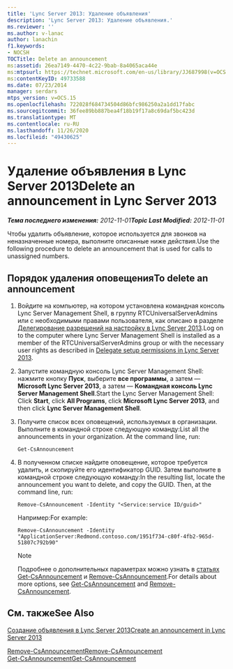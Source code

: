 ```yaml
---
title: 'Lync Server 2013: Удаление объявления'
description: 'Lync Server 2013: Удаление объявления.'
ms.reviewer: ''
ms.author: v-lanac
author: lanachin
f1.keywords:
- NOCSH
TOCTitle: Delete an announcement
ms:assetid: 26ea7149-4470-4c22-9bab-8a4065aca44e
ms:mtpsurl: https://technet.microsoft.com/en-us/library/JJ687998(v=OCS.15)
ms:contentKeyID: 49733588
ms.date: 07/23/2014
manager: serdars
mtps_version: v=OCS.15
ms.openlocfilehash: 722028f684734504d86bfc986250a2a1dd17fabc
ms.sourcegitcommit: 36fee89bb887bea4f18b19f17a8c69daf5bc423d
ms.translationtype: MT
ms.contentlocale: ru-RU
ms.lasthandoff: 11/26/2020
ms.locfileid: "49430625"
---
```

# <a name="delete-an-announcement-in-lync-server-2013"></a><span data-ttu-id="8d376-103">Удаление объявления в Lync Server 2013</span><span class="sxs-lookup"><span data-stu-id="8d376-103">Delete an announcement in Lync Server 2013</span></span>

<div data-xmlns="http://www.w3.org/1999/xhtml">

<div class="topic" data-xmlns="http://www.w3.org/1999/xhtml" data-msxsl="urn:schemas-microsoft-com:xslt" data-cs="https://msdn.microsoft.com/">

<div data-asp="https://msdn2.microsoft.com/asp">



</div>

<div id="mainSection">

<div id="mainBody"><span data-ttu-id="8d376-104">

<span> </span></span><span class="sxs-lookup"><span data-stu-id="8d376-104">

<span> </span></span></span>

<span data-ttu-id="8d376-105">_**Тема последнего изменения:** 2012-11-01_</span><span class="sxs-lookup"><span data-stu-id="8d376-105">_**Topic Last Modified:** 2012-11-01_</span></span>

<span data-ttu-id="8d376-106">Чтобы удалить объявление, которое используется для звонков на неназначенные номера, выполните описанные ниже действия.</span><span class="sxs-lookup"><span data-stu-id="8d376-106">Use the following procedure to delete an announcement that is used for calls to unassigned numbers.</span></span>

<div>

## <a name="to-delete-an-announcement"></a><span data-ttu-id="8d376-107">Порядок удаления оповещения</span><span class="sxs-lookup"><span data-stu-id="8d376-107">To delete an announcement</span></span>

1.  <span data-ttu-id="8d376-108">Войдите на компьютер, на котором установлена командная консоль Lync Server Management Shell, в группу RTCUniversalServerAdmins или с необходимыми правами пользователя, как описано в разделе [Делегирование разрешений на настройку в Lync Server 2013](lync-server-2013-delegate-setup-permissions.md).</span><span class="sxs-lookup"><span data-stu-id="8d376-108">Log on to the computer where Lync Server Management Shell is installed as a member of the RTCUniversalServerAdmins group or with the necessary user rights as described in [Delegate setup permissions in Lync Server 2013](lync-server-2013-delegate-setup-permissions.md).</span></span>

2.  <span data-ttu-id="8d376-109">Запустите командную консоль Lync Server Management Shell: нажмите кнопку **Пуск**, выберите **все программы**, а затем — **Microsoft Lync Server 2013**, а затем — **Командная консоль Lync Server Management Shell**.</span><span class="sxs-lookup"><span data-stu-id="8d376-109">Start the Lync Server Management Shell: Click **Start**, click **All Programs**, click **Microsoft Lync Server 2013**, and then click **Lync Server Management Shell**.</span></span>

3.  <span data-ttu-id="8d376-p101">Получите список всех оповещений, используемых в организации. Выполните в командной строке следующую команду:</span><span class="sxs-lookup"><span data-stu-id="8d376-p101">List all the announcements in your organization. At the command line, run:</span></span>
    
        Get-CsAnnouncement

4.  <span data-ttu-id="8d376-p102">В полученном списке найдите оповещение, которое требуется удалить, и скопируйте его идентификатор GUID. Затем выполните в командной строке следующую команду:</span><span class="sxs-lookup"><span data-stu-id="8d376-p102">In the resulting list, locate the announcement you want to delete, and copy the GUID. Then, at the command line, run:</span></span>
    
        Remove-CsAnnouncement -Identity "<Service:service ID/guid>" 
    
    <span data-ttu-id="8d376-114">Например:</span><span class="sxs-lookup"><span data-stu-id="8d376-114">For example:</span></span>
    
        Remove-CsAnnouncement -Identity "ApplicationServer:Redmond.contoso.com/1951f734-c80f-4fb2-965d-51807c792b90"
    
    <div>
    

    > [!NOTE]  
    > <span data-ttu-id="8d376-115">Подробнее о дополнительных параметрах можно узнать в <A href="https://docs.microsoft.com/powershell/module/skype/Get-CsAnnouncement">статьях Get-CsAnnouncement</A> и <A href="https://docs.microsoft.com/powershell/module/skype/Remove-CsAnnouncement">Remove-CsAnnouncement</A>.</span><span class="sxs-lookup"><span data-stu-id="8d376-115">For details about more options, see <A href="https://docs.microsoft.com/powershell/module/skype/Get-CsAnnouncement">Get-CsAnnouncement</A> and <A href="https://docs.microsoft.com/powershell/module/skype/Remove-CsAnnouncement">Remove-CsAnnouncement</A>.</span></span>

    
    </div>

</div>

<div>

## <a name="see-also"></a><span data-ttu-id="8d376-116">См. также</span><span class="sxs-lookup"><span data-stu-id="8d376-116">See Also</span></span>


[<span data-ttu-id="8d376-117">Создание объявления в Lync Server 2013</span><span class="sxs-lookup"><span data-stu-id="8d376-117">Create an announcement in Lync Server 2013</span></span>](lync-server-2013-create-an-announcement.md)  


[<span data-ttu-id="8d376-118">Remove-CsAnnouncement</span><span class="sxs-lookup"><span data-stu-id="8d376-118">Remove-CsAnnouncement</span></span>](https://docs.microsoft.com/powershell/module/skype/Remove-CsAnnouncement)  
[<span data-ttu-id="8d376-119">Get-CsAnnouncement</span><span class="sxs-lookup"><span data-stu-id="8d376-119">Get-CsAnnouncement</span></span>](https://docs.microsoft.com/powershell/module/skype/Get-CsAnnouncement)  
  

<span data-ttu-id="8d376-120"></div>

</div>

<span> </span>

</div>

</div>

</span><span class="sxs-lookup"><span data-stu-id="8d376-120"></div>

</div>

<span> </span>

</div>

</div>

</span></span></div>

